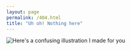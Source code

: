 ```yaml
---
layout: page
permalink: /404.html
title: "Uh oh! Nothing here"
---
```


![Here's a confusing illustration I made for you](http://axisofstevil.s3.amazonaws.com/assets/speedduane.jpg)
